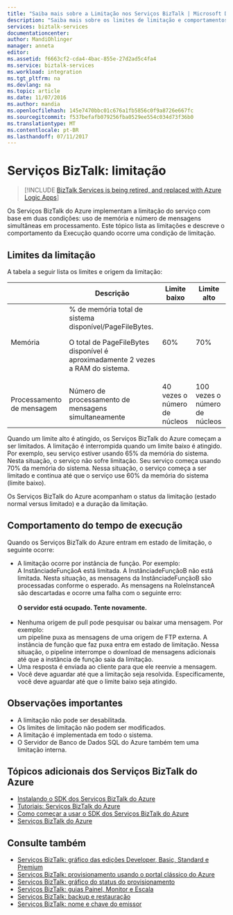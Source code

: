 ```yaml
---
title: "Saiba mais sobre a Limitação nos Serviços BizTalk | Microsoft Docs"
description: "Saiba mais sobre os limites de limitação e comportamentos de tempo de execução resultantes para os serviços BizTalk. A limitação é baseada no uso de memória e número de mensagens. MABS, WABS"
services: biztalk-services
documentationcenter: 
author: MandiOhlinger
manager: anneta
editor: 
ms.assetid: f6663cf2-cda4-4bac-855e-27d2ad5c4fa4
ms.service: biztalk-services
ms.workload: integration
ms.tgt_pltfrm: na
ms.devlang: na
ms.topic: article
ms.date: 11/07/2016
ms.author: mandia
ms.openlocfilehash: 145e7470bbc01c676a1fb5856c0f9a8726e667fc
ms.sourcegitcommit: f537befafb079256fba0529ee554c034d73f36b0
ms.translationtype: MT
ms.contentlocale: pt-BR
ms.lasthandoff: 07/11/2017
---
```

# <a name="biztalk-services-throttling"></a>Serviços BizTalk: limitação

> [!INCLUDE [BizTalk Services is being retired, and replaced with Azure Logic Apps](../../includes/biztalk-services-retirement.md)]

Os Serviços BizTalk do Azure implementam a limitação do serviço com base em duas condições: uso de memória e número de mensagens simultâneas em processamento. Este tópico lista as limitações e descreve o comportamento da Execução quando ocorre uma condição de limitação.

## <a name="throttling-thresholds"></a>Limites da limitação
A tabela a seguir lista os limites e origem da limitação:

|  | Descrição | Limite baixo | Limite alto |
| --- | --- | --- | --- |
| Memória |% de memória total de sistema disponível/PageFileBytes. <p><p>O total de PageFileBytes disponível é aproximadamente 2 vezes a RAM do sistema. |60% |70% |
| Processamento de mensagem |Número de processamento de mensagens simultaneamente |40 vezes o número de núcleos |100 vezes o número de núcleos |

Quando um limite alto é atingido, os Serviços BizTalk do Azure começam a ser limitados. A limitação é interrompida quando um limite baixo é atingido. Por exemplo, seu serviço estiver usando 65% da memória do sistema. Nesta situação, o serviço não sofre limitação. Seu serviço começa usando 70% da memória do sistema. Nessa situação, o serviço começa a ser limitado e continua até que o serviço use 60% da memória do sistema (limite baixo).

Os Serviços BizTalk do Azure acompanham o status da limitação (estado normal versus limitado) e a duração da limitação.

## <a name="runtime-behavior"></a>Comportamento do tempo de execução
Quando os Serviços BizTalk do Azure entram em estado de limitação, o seguinte ocorre:

* A limitação ocorre por instância de função. Por exemplo:<br/>
  A InstânciadeFunçãoA está limitada. A InstânciadeFunçãoB não está limitada. Nesta situação, as mensagens da InstânciadeFunçãoB são processadas conforme o esperado. As mensagens na RoleInstanceA são descartadas e ocorre uma falha com o seguinte erro:<br/><br/>
  **O servidor está ocupado. Tente novamente.**<br/><br/>
* Nenhuma origem de pull pode pesquisar ou baixar uma mensagem. Por exemplo:<br/>
  um pipeline puxa as mensagens de uma origem de FTP externa. A instância de função que faz puxa entra em estado de limitação. Nessa situação, o pipeline interrompe o download de mensagens adicionais até que a instância de função saia da limitação.
* Uma resposta é enviada ao cliente para que ele reenvie a mensagem.
* Você deve aguardar até que a limitação seja resolvida. Especificamente, você deve aguardar até que o limite baixo seja atingido.

## <a name="important-notes"></a>Observações importantes
* A limitação não pode ser desabilitada.
* Os limites de limitação não podem ser modificados.
* A limitação é implementada em todo o sistema.
* O Servidor de Banco de Dados SQL do Azure também tem uma limitação interna.

## <a name="additional-azure-biztalk-services-topics"></a>Tópicos adicionais dos Serviços BizTalk do Azure
* [Instalando o SDK dos Serviços BizTalk do Azure](http://go.microsoft.com/fwlink/p/?LinkID=241589)<br/>
* [Tutoriais: Serviços BizTalk do Azure](http://go.microsoft.com/fwlink/p/?LinkID=236944)<br/>
* [Como começar a usar o SDK dos Serviços BizTalk do Azure](http://go.microsoft.com/fwlink/p/?LinkID=302335)<br/>
* [Serviços BizTalk do Azure](http://go.microsoft.com/fwlink/p/?LinkID=303664)<br/>

## <a name="see-also"></a>Consulte também
* [Serviços BizTalk: gráfico das edições Developer, Basic, Standard e Premium](http://go.microsoft.com/fwlink/p/?LinkID=302279)<br/>
* [Serviços BizTalk: provisionamento usando o portal clássico do Azure](http://go.microsoft.com/fwlink/p/?LinkID=302280)<br/>
* [Serviços BizTalk: gráfico do status do provisionamento](http://go.microsoft.com/fwlink/p/?LinkID=329870)<br/>
* [Serviços BizTalk: guias Painel, Monitor e Escala](http://go.microsoft.com/fwlink/p/?LinkID=302281)<br/>
* [Serviços BizTalk: backup e restauração](http://go.microsoft.com/fwlink/p/?LinkID=329873)<br/>
* [Serviços BizTalk: nome e chave do emissor](http://go.microsoft.com/fwlink/p/?LinkID=303941)<br/>

